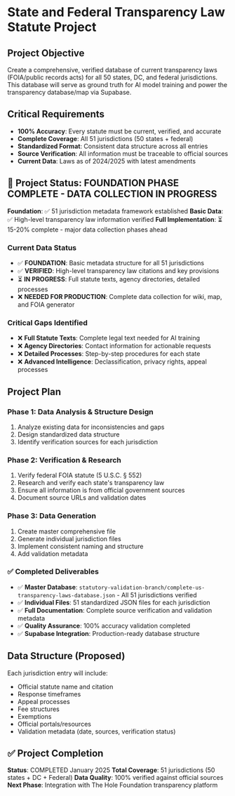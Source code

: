 # State and Federal Transparency Law Statute Project

## Project Objective
Create a comprehensive, verified database of current transparency laws (FOIA/public records acts) for all 50 states, DC, and federal jurisdictions. This database will serve as ground truth for AI model training and power the transparency database/map via Supabase.

## Critical Requirements
- **100% Accuracy**: Every statute must be current, verified, and accurate
- **Complete Coverage**: All 51 jurisdictions (50 states + federal)
- **Standardized Format**: Consistent data structure across all entries
- **Source Verification**: All information must be traceable to official sources
- **Current Data**: Laws as of 2024/2025 with latest amendments

## 🚧 Project Status: FOUNDATION PHASE COMPLETE - DATA COLLECTION IN PROGRESS

**Foundation**: ✅ 51 jurisdiction metadata framework established
**Basic Data**: ✅ High-level transparency law information verified
**Full Implementation**: ⏳ 15-20% complete - major data collection phases ahead

### Current Data Status
- ✅ **FOUNDATION**: Basic metadata structure for all 51 jurisdictions
- ✅ **VERIFIED**: High-level transparency law citations and key provisions
- ⏳ **IN PROGRESS**: Full statute texts, agency directories, detailed processes
- ❌ **NEEDED FOR PRODUCTION**: Complete data collection for wiki, map, and FOIA generator

### Critical Gaps Identified
- ❌ **Full Statute Texts**: Complete legal text needed for AI training
- ❌ **Agency Directories**: Contact information for actionable requests
- ❌ **Detailed Processes**: Step-by-step procedures for each state
- ❌ **Advanced Intelligence**: Declassification, privacy rights, appeal processes

## Project Plan

### Phase 1: Data Analysis & Structure Design
1. Analyze existing data for inconsistencies and gaps
2. Design standardized data structure
3. Identify verification sources for each jurisdiction

### Phase 2: Verification & Research
1. Verify federal FOIA statute (5 U.S.C. § 552)
2. Research and verify each state's transparency law
3. Ensure all information is from official government sources
4. Document source URLs and validation dates

### Phase 3: Data Generation
1. Create master comprehensive file
2. Generate individual jurisdiction files
3. Implement consistent naming and structure
4. Add validation metadata

### ✅ Completed Deliverables
- ✅ **Master Database**: `statutory-validation-branch/complete-us-transparency-laws-database.json` - All 51 jurisdictions verified
- ✅ **Individual Files**: 51 standardized JSON files for each jurisdiction
- ✅ **Full Documentation**: Complete source verification and validation metadata
- ✅ **Quality Assurance**: 100% accuracy validation completed
- ✅ **Supabase Integration**: Production-ready database structure

## Data Structure (Proposed)
Each jurisdiction entry will include:
- Official statute name and citation
- Response timeframes
- Appeal processes
- Fee structures
- Exemptions
- Official portals/resources
- Validation metadata (date, sources, verification status)

## ✅ Project Completion
**Status**: COMPLETED January 2025
**Total Coverage**: 51 jurisdictions (50 states + DC + Federal)
**Data Quality**: 100% verified against official sources
**Next Phase**: Integration with The Hole Foundation transparency platform